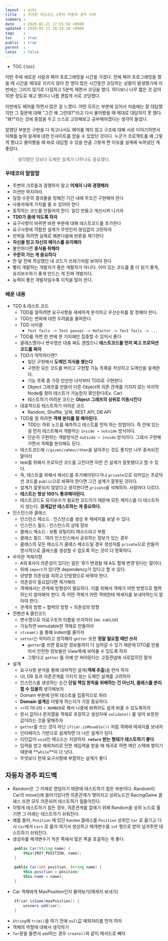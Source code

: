 ```yaml
---
layout  : wiki
title   : 우아한 테크코스 2주차 자동차 경주 리뷰
summary : 
date    : 2020-02-21 17:55:58 +0900
updated : 2020-02-21 18:24:38 +0900
tags    : 
toc     : true
public  : true
parent  : 
latex   : false
---
```

* TOC
{:toc}

이번 주에 새로운 사람과 페어 프로그래밍을 시간을 가졌다. 전에 페어 프로그래밍을 했을 때 시간을 제대로 지키지 않아 한 명이 많은 시간동안 코딩하는 상황이 발생했기에 이번에는 그러지 않기로 다짐하고 5분씩 재면서 코딩을 했다. 하다보니 너무 짧은 것 같아 10분 정도로 재고 했더니 나름 괜찮게 서로 코딩했다.

이번에도 페어를 하면서 많은 걸 느꼈다. 어떤 모르는 부분에 있어서 처음에는 잘 대답했지만 그 질문에 대해 "그건 왜 그런데?"라고 다시 물어봤을 때 제대로 대답하지 못 했다. "왜?"라는 것에 중점을 두고 스스로 고민해보고 공부해야겠다는 생각이 들었다. 

잘했던 부분은 구현을 다 하고나서도 페어를 깨지 않고 구조에 대해 서로 이야기하면서 이해를 높여 설계에 대한 인사이트를 얻을 수 있었던 것이다. 누군가 프로젝트를 왜 그렇게 짰냐고 물어봤을 때 바로 대답할 수 있을 만큼 그렇게 짠 이유를 설계에 녹여냈던 게 좋았다.

> 생각했던 것보다 도메인 설계가 너무나도 중요했다.

### 우테코의 말말말

- 주변의 크루들과 경쟁하지 말고 **어제의 나와 경쟁해라**
- 미션만 하지마라.
- 일정 수준의 결과물을 정해진 기간 내에 무조건 구현해야 한다
- 사용자에게 가치를 줄 수 있어야 한다
- 동작하는 코드를 만들어야 한다. 일단 만들고 개선시켜 나가자
- **TDD가 몸에 익도록 하자**
- 요구사항이 바뀌면 바뀐 부분에 대해 테스트코드를 추가한다
- 요구사항에 적합한 설계가 무엇인지 끊임없이 고민하자
- 반박을 하려면 실제로 해본다음에 반론을 제기한다
- **자신을 믿고 자신의 페이스를 유지해라**
- 불안하다면 **휴식을 취해라**
- **꾸준히 가는 게 중요하다**
- 한 달 전에 작성했던 내 코드가 쓰레기처럼 보여야 한다
- 빨리 개발하는 개발자가 좋은 개발자가 아니다. 이미 있는 코드를 좀 더 읽기 좋게, 유지보수하기 좋게 만드는 게 진짜 개발자다.
- 능력이 좋은 개발자일수록 이직을 많이 한다.

### 배운 내용

- TDD & 테스트 코드
    - TDD를 잘하려면 요구사항을 세세하게 분석하고 우선순위를 잘 정해야 한다.
    - TDD는 변화에 대한 두려움을 줄여준다.
    - TDD 사이클
        - `Test fails -> Test passes -> Refactor -> Test fails -> ...`
    - TDD를 하면 한 번에 한 가지에만 집중할 수 있어서 좋다
    - 클래스명이나 변수명은 대충 짜도 괜찮으니 **테스트코드를 먼저 짜고 프로덕션 코드를 짜자**
    - TDD가 막막하다면?
        - 일단 구현해서 **도메인 지식을 쌓는다**
        - 구현한 모든 코드를 버리고 구현할 기능 목록을 작성하고 도메인을 설계한다.
        - 기능 목록 중 가장 만만한 녀석부터 TDD로 구현한다.
        - Object 그래프를 만들어 다른 Object와 의존 관계를 가지지 않는 마지막 Node를 찾아 테스트가 가능한지 확인한다(Ex. Car)
        - 테스트하기 어려운 코드는 **Object 그래프의 상위로 이동시킨다**
    - 대표적으로 테스트하기 어려운 코드
        - Random, Shuffle, 날짜, REST API, DB API
    - TDD를 잘 하려면 **객체 분리를 잘 해야된다.**
        - TDD는 하위 노드를 예측하고 테스트를 먼저 하는 방법이다. 즉 안에 있는 걸 먼저 테스트해서 개발하는 `inside → outside` 방식이다.
        - 단순히 구현하는 개발방식은 `outside → inside` 방식이다. 그래서 구현해가면서 객체를 분리해도 된다.
    - 테스트코드에 `//given//when//then`을 달아주는 것도 좋지만 너무 종속되진 말아라
    - test를 위해서 프로덕션 코드를 고친다면 이런 건 설계가 잘못됐다고 할 수 있다.
    - 즉, 테스트를 위해서 메서드를 추가해야된다거나 `private`으로 되어있는 프로덕션 코드를 `public`으로 바꿔야 한다면 그건 설계가 잘못된 것이다.
    - 설계가 잘못되지 않았다고 생각한다면 `private`을 삭제하자. 사람마다 다르다.
    - **테스트는 항상 100% 통과해야된다.**
    - 테스트코드도 유지보수가 필요한 코드이기 때문에 모든 케이스를 다 테스트하지 않는다. **경계값만 테스트하는 게 중요하다.**
- 인스턴스와 클래스
    - 인스턴스 메소드 : 인스턴스를 생성 후 메세지를 보낼 수 있다.
    - 인스턴스 필드 : 인스턴스의 상태 정보
    - 클래스 메소드 : 보통 유틸리티 메소드라고 부름
    - 클래스 필드 : 여러 인스턴스에서 공유하는 정보가 있는 경우
    - 클래스의 모든 메소드가 클래스 메소드일 경우 생성자를 `private`으로 만들어 명시적으로 클래스를 생성할 수 없도록 하는 것이 더 명확하다.
- 우아한 객체지향
    - A와 B사이 의존성이 있다는 말은 'B가 변경될 때 A도 함께 변경'된다는 말이다.
    - 위에 `import`가 있다면 dependency가 있다고 할 수 있다.
    - 양방향 의존성을 피하고 단방향으로 바꿔야 한다.
    - 의존성이 필요없다면 제거해라.
    - 객체에서는 관계에 방향성이 필요하다. 이를 위해서 객체가 어떤 방향으로 협력하는지 알아봐야 한다. 즉 어떤 객체가 어떤 객체한테 메세지를 보내야하는지 알아야 한다.
    - 관계의 방향 = 협력의 방향 = 의존성의 방향
- 컨벤션 & 클린코드
    - 변수명으로 자료구조의 이름을 쓰지마라 (ex. carList)
    - 가능하면 immutable한 객체로 만들어라
    - `stream()` 을 통해 indent를 줄이자
    - `setter`는 악이라고 생각해라 `getter` 또한 **정말 필요할 때만 쓰자**
        - `getter`를 쓰면 중요한 정보들까지 다 넘어갈 수 있기 때문에 DTO를 만들어서 안전한 정보들만 View쪽에 보여줄 수 있도록 하자
        - 그렇다고 `getter` 를 아예 안 써야된다는 고정관념에 사로잡히진 말자
- 설계
    - 요구사항 분석을 통해 대략적인 설계(**객체 추출**)을 먼저 하자
    - UI, DB 등과 의존관계를 가지지 않는 도메인 설계를 고려하자
    - 인스턴스를 생성하는 순간 **단일 책임 원칙을 위배하는 건 아닌지, 클래스를 분리할 수 있을지** 생각해보자
    - Domain 부분에 단위 테스트를 집중적으로 하라
    - **Domain 설계**를 어떻게 하는지가 가장 중요하다.
    - `++`이 아니라 `+ NUMBER`로 해서 나중에 바뀌어도 쉽게 바꿀 수 있도록하자
    - 원시 값이나 문자열을 객체로 포장하고 생성자에 `validate()` 를 넣어 보장된 값이라는 것을 말해주자
    - `getter`를 쓰는 것이 아닌 `if(car.isMovable())` 처럼 객체에 메세지를 보내자
    - 인터페이스 기반으로 설계하면 더 나은 설계가 된다.
    - 리턴값이 `void`인 메소드는 지양하자. **`return` 받는 형태가 테스트하기 좋다**
    - 입력을 받고 예외처리로 인한 재입력을 받을 때 재귀로 하면 메인 스택에 쌓이기 때문에 **`while`**이 더 낫다.
    - 무엇보다 현재 요구사항에 부합하는 설계가 좋다

## 자동차 경주 피드백

- Random은 그 자체로 랜덤이기 때문에 테스트하기 힘든 부분이다. Random이 Car의 move()에 들어가있다면 의존관계가 맺어지고 상위노드인 RacingGame 클래스 또한 모두 의존되어 테스트하기 힘들어진다.
- 이렇게 테스트하기 힘든 경우, 의존관계를 없애기 위해 Random을 상위 노드로 옮기면 그 아래는 테스트하기 쉬워진다.
- 예를 들어, `Position` 에 있던 `Random` 클래스를 `Position` 상위인 `Car` 로 옮기고 다시 `Car`에서 `Cars` 로 옮겨 여기서 생성하고 매개변수를 `int` 형으로 받아 넘겨주면 테스트하기 쉬워진다.
- 생성자를 매개변수가 적은 쪽에서 많은 쪽을 호출하는 게 좋다.
```java
    public Car(String name) {
        this(INIT_POSITION, name);
    }
    
    public Car(int position, String name) {
        this.position = position;
        this.name = name);
    }
```
- Car 객체에게 MaxPosition인지 물어보기(메세지 보내기)
```java
    if(car.isSame(maxPosition)) {
        winners.add(car);
    }
```
- `String`에 `trim()`을 하기 전에 `null`값 예외처리를 먼저 하자
- 객체의 역할에 대해서 생각하기
- `for`문을 돌면서 `add`하는 경우 `create()`와 같이 메서드로 빼자
